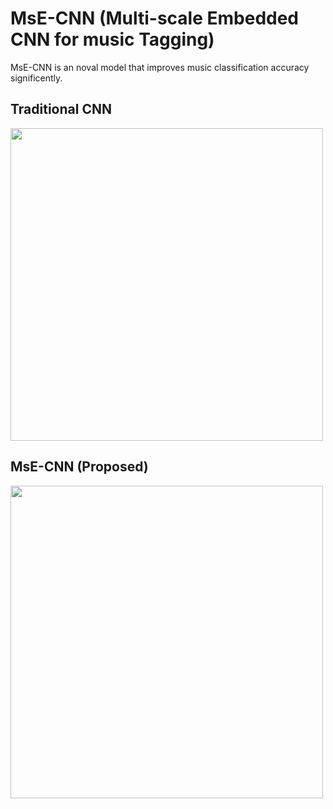 # MsE-CNN (Multi-scale Embedded CNN for music Tagging)
MsE-CNN is an noval model that improves music classification accuracy significently. 

## Traditional CNN

<img src="https://github.com/nimahamidi/Music-tagging-with-multi-scale-embedded-CNN/blob/master/org.jpg" width="500">


## MsE-CNN (Proposed)
<img src="https://github.com/nimahamidi/Music-tagging-with-multi-scale-embedded-CNN/blob/master/Architecture.jpg" width="500">

